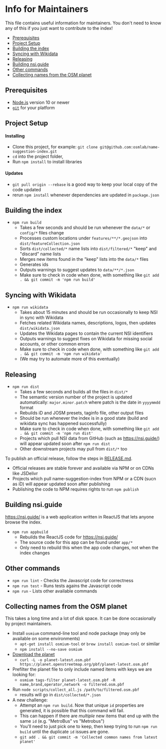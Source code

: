# Info for Maintainers

This file contains useful information for maintainers.
You don't need to know any of this if you just want to contribute to the index!

- [Prerequisites](#prerequisites)
- [Project Setup](#project-setup)
- [Building the index](#building-the-index)
- [Syncing with Wikidata](#syncing-with-wikidata)
- [Releasing](#releasing)
- [Building nsi.guide](#building-nsiguide)
- [Other commands](#other-commands)
- [Collecting names from the OSM planet](#collecting-names-from-the-osm-planet)


## Prerequisites

- [Node.js](https://nodejs.org/) version 10 or newer
- [`git`](https://www.atlassian.com/git/tutorials/install-git/) for your platform


## Project Setup

#### Installing

- Clone this project, for example:
  `git clone git@github.com:osmlab/name-suggestion-index.git`
- `cd` into the project folder,
- Run `npm install` to install libraries

#### Updates

- `git pull origin --rebase` is a good way to keep your local copy of the code updated
- rerun `npm install` whenever dependencies are updated in `package.json`


## Building the index

- `npm run build`
  - Takes a few seconds and should be run whenever the `data/*` or `config/*` files change
  - Processes custom locations under `features/**/*.geojson` into `dist/featureCollection.json`
  - Sorts `dist/collected/*` name lists into `dist/filtered/*` "keep" and "discard" name lists
  - Merges new items found in the "keep" lists into the `data/*` files
  - Generates ids
  - Outputs warnings to suggest updates to `data/**/*.json`
  - Make sure to check in code when done, with something like `git add . && git commit -m 'npm run build'`


## Syncing with Wikidata

- `npm run wikidata`
  - Takes about 15 minutes and should be run occasionally to keep NSI in sync with Wikidata
  - Fetches related Wikidata names, descriptions, logos, then updates `dist/wikidata.json`
  - Updates the Wikidata pages to contain the current NSI identifiers
  - Outputs warnings to suggest fixes on Wikidata for missing social accounts, or other common errors
  - Make sure to check in code when done, with something like `git add . && git commit -m 'npm run wikidata'`
  - (We may try to automate more of this eventually)


## Releasing

- `npm run dist`
  - Takes a few seconds and builds all the files in `dist/*`
  - The semantic version number of the project is updated automatically:
  `major.minor.patch` where patch is the date in `yyyymmdd` format
  - Rebuilds iD and JOSM presets, taginfo file, other output files
  - Should be run whenever the index is in a good state (build and wikidata sync has happened successfully)
  - Make sure to check in code when done, with something like `git add . && git commit -m 'npm run dist'`
  - Projects which pull NSI data from GitHub (such as <https://nsi.guide/>) will appear updated soon after `npm run dist`
  - Other downstream projects may pull from `dist/*` too

To publish an official release, follow the steps in [RELEASE.md](RELEASE.md).
  - Official releases are stable forever and available via NPM or on CDNs like JSDelivr
  - Projects which pull name-suggestion-index from NPM or a CDN (sucn as iD) will appear updated soon after publishing
  - Publishing the code to NPM requires rights to run `npm publish`


## Building nsi.guide

<https://nsi.guide/> is a web application written in ReactJS that lets anyone browse the index.

- `npm run appbuild`
  - Rebuilds the ReactJS code for <https://nsi.guide/>
  - The source code for this app can be found under `app/*`
  - Only need to rebuild this when the app code changes, not when the index changes


## Other commands

- `npm run lint` - Checks the Javascript code for correctness
- `npm run test` - Runs tests agains the Javascript code
- `npm run` - Lists other available commands


## Collecting names from the OSM planet

This takes a long time and a lot of disk space. It can be done occasionally by project maintainers.

- Install `osmium` command-line tool and node package (may only be available on some environments)
  - `apt-get install osmium-tool` or `brew install osmium-tool` or similar
  - `npm install --no-save osmium`
- [Download the planet](http://planet.osm.org/pbf/)
  - `curl -L -o planet-latest.osm.pbf https://planet.openstreetmap.org/pbf/planet-latest.osm.pbf`
- Prefilter the planet file to only include named items with keys we are looking for:
  - `osmium tags-filter planet-latest.osm.pbf -R name,brand,operator,network -o filtered.osm.pbf`
- Run `node scripts/collect_all.js /path/to/filtered.osm.pbf`
  - results will go in `dist/collected/*.json`
- A new challenge:
  - Attempt an `npm run build`.  Now that unique `id` properties are generated, it is possible that this command will fail.
  - This can happen if there are *multiple* new items that end up with the same `id` (e.g. "MetroBus" vs "Metrobus")
  - You'll need to just pick one to keep, then keep trying to run `npm run build` until the duplicate `id` issues are gone.
  - `git add . && git commit -m 'Collected common names from latest planet'`
